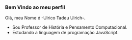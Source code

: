 ### Bem Vindo ao meu perfil

Olá, meu Nome é -Ulrico Tadeu Ulrich-.
- Sou Professor de História e Pensamento Computacional.
- Estudando a linguagem de programação JavaScript.
